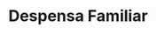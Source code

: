 ---
title: "Despensa Familiar"
url: /san-luis-la-herradura/despensa-familiar/
shop: supermercado
---